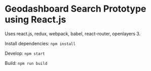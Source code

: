 Geodashboard Search Prototype using React.js
============================================

Uses react.js, redux, webpack, babel, react-router, openlayers 3.

Install dependencies: `npm install`

Develop: `npm start`

Build: `npm run build`